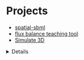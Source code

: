 # Projects

* [spatial-sbml](./spatial-sbml)
* [flux balance teaching tool](./FluxBalance)
* [Simulate 3D](https://github.com/fbergmann/3DSimulate)


<details>
  <div style="display:none">
    test
  </div>
</details>
